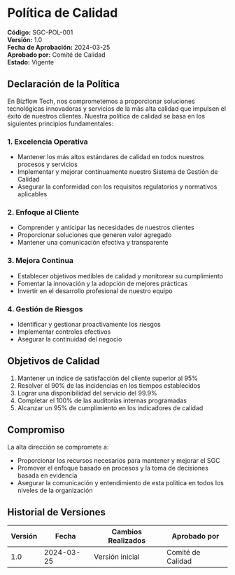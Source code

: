 # Política de Calidad

**Código:** SGC-POL-001  
**Versión:** 1.0  
**Fecha de Aprobación:** 2024-03-25  
**Aprobado por:** Comité de Calidad  
**Estado:** Vigente

## Declaración de la Política

En Bizflow Tech, nos comprometemos a proporcionar soluciones tecnológicas innovadoras y servicios de la más alta calidad que impulsen el éxito de nuestros clientes. Nuestra política de calidad se basa en los siguientes principios fundamentales:

### 1. Excelencia Operativa
- Mantener los más altos estándares de calidad en todos nuestros procesos y servicios
- Implementar y mejorar continuamente nuestro Sistema de Gestión de Calidad
- Asegurar la conformidad con los requisitos regulatorios y normativos aplicables

### 2. Enfoque al Cliente
- Comprender y anticipar las necesidades de nuestros clientes
- Proporcionar soluciones que generen valor agregado
- Mantener una comunicación efectiva y transparente

### 3. Mejora Continua
- Establecer objetivos medibles de calidad y monitorear su cumplimiento
- Fomentar la innovación y la adopción de mejores prácticas
- Invertir en el desarrollo profesional de nuestro equipo

### 4. Gestión de Riesgos
- Identificar y gestionar proactivamente los riesgos
- Implementar controles efectivos
- Asegurar la continuidad del negocio

## Objetivos de Calidad

1. Mantener un índice de satisfacción del cliente superior al 95%
2. Resolver el 90% de las incidencias en los tiempos establecidos
3. Lograr una disponibilidad del servicio del 99.9%
4. Completar el 100% de las auditorías internas programadas
5. Alcanzar un 95% de cumplimiento en los indicadores de calidad

## Compromiso

La alta dirección se compromete a:
- Proporcionar los recursos necesarios para mantener y mejorar el SGC
- Promover el enfoque basado en procesos y la toma de decisiones basada en evidencia
- Asegurar la comunicación y entendimiento de esta política en todos los niveles de la organización

## Historial de Versiones

| Versión | Fecha | Cambios Realizados | Aprobado por |
|---------|-------|-------------------|--------------|
| 1.0 | 2024-03-25 | Versión inicial | Comité de Calidad | 